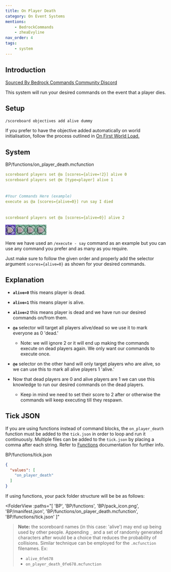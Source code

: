 ```yaml
---
title: On Player Death
category: On Event Systems
mentions:
    - BedrockCommands
    - zheaEvyline
nav_order: 4
tags:
    - system
---
```


## Introduction

[Sourced By Bedrock Commands Community Discord](https://discord.gg/SYstTYx5G5)

This system will run your desired commands on the event that a player dies.

## Setup

`/scoreboard objectives add alive dummy`

If you prefer to have the objective added automatically on world initialisation, follow the process outlined in [On First World Load.](/docs/commands/on-first-world-load)

## System

<CodeHeader>BP/functions/on_player_death.mcfunction</CodeHeader>

```yaml
scoreboard players set @a [scores={alive=!2}] alive 0
scoreboard players set @e [type=player] alive 1


#Your Commands Here (example)
execute as @a [scores={alive=0}] run say I died


scoreboard players set @a [scores={alive=0}] alive 2
```

![commandBlockChain4](/assets/images/commands/commandBlockChain/4.png)


Here we have used an `/execute - say` command as an example but you can use any command you prefer and as many as you require.

Just make sure to follow the given order and properly add the selector argument ` scores={alive=0} ` as shown for your desired commands.

## Explanation

- **` alive=0 `** this means player is dead.
- **` alive=1 `** this means player is alive.
- **` alive=2 `** this means player is dead and we have run our desired commands on/from them.


- **` @a `** selector will target all players alive/dead so we use it to mark everyone as 0 'dead.'
    - Note: we will ignore 2 or it will end up making the commands execute on dead players again. We only want our commands to execute once.


- **` @e `** selector on the other hand will only target players who are alive, so we can use this to mark all alive players 1 'alive.'


- Now that dead players are 0 and alive players are 1 we can use this knowledge to run our desired commands on the dead players.
    - Keep in mind we need to set their score to 2 after or otherwise the commands will keep executing till they respawn.


## Tick JSON

If you are using functions instead of command blocks, the ` on_player_death ` function must be added to the ` tick.json ` in order to loop and run it continuously. Multiple files can be added to the ` tick.json ` by placing a comma after each string. Refer to [Functions](/commands/mcfunctions#tick-json) documentation for further info.

<CodeHeader>BP/functions/tick.json</CodeHeader>
```json
{
  "values": [
    "on_player_death"
  ]
}
```

If using functions, your pack folder structure will be be as follows:

<FolderView
	:paths="[
    'BP',
    'BP/functions',
    'BP/pack_icon.png',
    'BP/manifest.json',
    'BP/functions/on_player_death.mcfunction',
    'BP/functions/tick.json'
]"
></FolderView>

> **Note:** the scoreboard names (in this case: 'alive') may end up being used by other people. Appending ` _ ` and a set of randomly generated characters after would be a choice that reduces the probability of collisions. Similar technique can be employed for the ` .mcfunction ` filenames. Ex:
> - ` alive_0fe678 `
> - ` on_player_death_0fe678.mcfunction `
